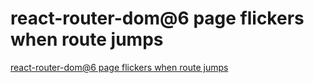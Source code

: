# react-router-dom@6 page flickers when route jumps
[react-router-dom@6 page flickers when route jumps](https://aiwithcloud.com/2022/09/16/react_router_dom6_page_flickers_when_route_jumps/)